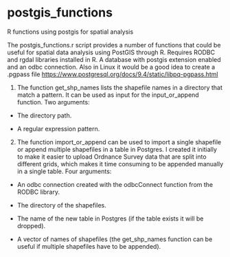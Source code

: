 # postgis_functions
R functions using postgis for spatial analysis

The postgis_functions.r script provides a number of functions that could be useful for spatial data analysis using PostGIS through R. Requires RODBC and rgdal libraries installed in R. A database with postgis extension enabled and an odbc connection. Also in Linux it would be a good idea to create a .pgpass file https://www.postgresql.org/docs/9.4/static/libpq-pgpass.html

1. The function get_shp\_names lists the shapefile names in a directory that match a pattern. It can be used as input for the input_or_append function. Two arguments:

  - The directory path.

  - A regular expression pattern.

2. The function import_or\_append can be used to import a single shapefile or append multiple shapefiles in a table in Postgres. I created it initially to make it easier to upload Ordnance Survey data that are split into different grids, which makes it time consuming to be appended manually in a single table. Four arguments:
  
  - An odbc connection created with the odbcConnect function from the RODBC library.
  
  - The directory of the shapefiles.
  
  - The name of the new table in Postgres (if the table exists it will be dropped).
  
  - A vector of names of shapefiles (the get_shp\_names function can be useful if multiple shapefiles have to be appended).
